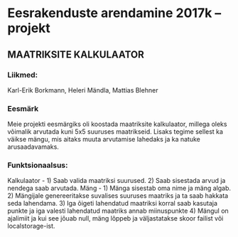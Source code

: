 # Eesrakenduste arendamine 2017k – projekt

## MAATRIKSITE KALKULAATOR

### Liikmed:
Karl-Erik Borkmann,  Heleri Mändla, Mattias Blehner

### Eesmärk 
Meie projekti eesmärgiks oli koostada maatriksite kalkulaator, millega oleks võimalik arvutada kuni 5x5 suuruses maatrikseid. Lisaks tegime sellest ka väikse mängu, mis aitaks muuta arvutamise lahedaks ja ka natuke arusaadavamaks.

### Funktsionaalsus: 
Kalkulaator - 1) Saab valida maatriksi suurused. 2) Saab sisestada arvud ja nendega saab arvutada.
Mäng - 1) Mänga sisestab oma nime ja mäng algab. 2) Mängijale genereeritakse suvalises suuruses maatriks ja ta saab hakkata seda lahendama. 3) Iga õigeti lahendatud maatriksi korral saab kasutaja punkte ja iga valesti lahendatud maatriks annab miinuspunkte 4) Mängul on ajalimiit ja kui see jõuab null, mäng lõppeb ja väljastatakse skoor failist või localstorage-ist.
